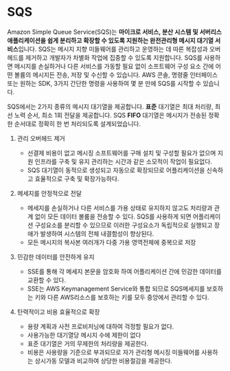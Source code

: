 # SQS

Amazon Simple Queue Service(SQS)는 **마이크로 서비스, 분산 시스템 및 서버리스 애플리케이션을 쉽게 분리하고 확장할 수 있도록 지원하는 완전관리형 메시지 대기열 서비스**입니다. SQS는 메시지 지향 미들웨어를 관리하고 운영하는 데 따른 복잡성과 오버헤드를 제거하고 개발자가 차별화 작업에 집중할 수 있도록 지원합니다. SQS를 사용하면 메시지를 손실하거나 다른 서비스를 가동할 필요 없이 소프트웨어 구성 요소 간에 어떤 볼륨의 메시지든 전송, 저장 및 수신할 수 있습니다. AWS 콘솔, 명령줄 인터페이스 또는 원하는 SDK, 3가지 간단한 명령을 사용하여 몇 분 만에 SQS를 시작할 수 있습니다.

SQS에서는 2가지 종류의 메시지 대기열을 제공합니다. **표준** 대기열은 최대 처리량, 최선 노력 순서, 최소 1회 전달을 제공합니다. SQS **FIFO** 대기열은 메시지가 전송된 정확한 순서대로 정확히 한 번 처리되도록 설계되었습니다.

1. 관리 오버헤드 제거 

   * 선결제 비용이 없고 메시징 소프트웨어를 구매 설치 및 구성할 필요가 없으며 지원 인프라를 구축 및 유지 관리하는 시간과 같은 소모적이 작업이 필요없다. 
   * SQS 대기열이 동적으로 생성되고 자동으로 확장되므로 어플리케이션을 신속하고 효율적으로 구축 및 확장가능하다. 

2. 메세지를 안정적으로 전달

   * 메세지를 손실하거나 다른 서비스를 가용 상태로 유지하지 않고도 처리량과 관계 없이 모든 데이터 볼륨을 전송할 수 있다. SQS를 사용하게 되면 어플리케이션 구성요소를 분리할 수 있으므로 이러한 구성요소가 독립적으로 실행되고 장애가 발생하여 시스템의 전체 내결함성이 향상된다. 
   * 모든 메시지의 복사본 여러개가 다중 가용 영역전체에 중복으로 저장

3. 민감한 데이터를 안전하게 유지 

   * SSE를 통해 각 메세지 본문을 암호화 하여 어플리케이션 간에 민감한 데이터를 교환할 수 있다. 
   * SSE는 AWS Keymanagement Service와 통합 되므로 SQS메세지를 보호하는 키와 다른 AWS리소스를 보호하는 키를 모두 중앙에서 관리할 수 있다. 

4. 탄력적이고 비용 효율적으로 확장

   * 용량 계획과 사전 프로비저닝에 대하여 걱정할 필요가 없다. 
   * 사용가능한 대기열당 메시지 수에 제한이 없다
   * 표준 대기열은 거의 무제한의 처리량을 제공한다. 
   * 비용은 사용량을 기준으로 부과되므로 자가 관리형 메시징 미들웨어를 사용하는 상시가동 모델과 비교하여 상당한 비용절감을 제공한다. 

   
